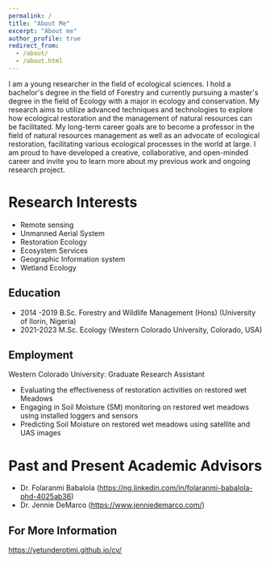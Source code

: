 ```yaml
---
permalink: /
title: "About Me"
excerpt: "About me"
author_profile: true
redirect_from: 
  - /about/
  - /about.html
---
```


I am a young researcher in the field of ecological sciences. I hold a bachelor's degree in the field of Forestry and currently pursuing a master's degree in the field of Ecology with a major in ecology and conservation. My research aims to utilize advanced techniques and technologies to explore how ecological restoration and the management of natural resources can be facilitated. My long-term career goals are to become a professor in the field of natural resources management as well as an advocate of ecological restoration, facilitating various ecological processes in the world at large. I am proud to have developed a creative, collaborative, and open-minded career and invite you to learn more about my previous work and ongoing research project.

Research Interests
======
- Remote sensing
- Unmanned Aerial System
- Restoration Ecology
- Ecosystem Services
- Geographic Information system
- Wetland Ecology

Education
------
- 2014 -2019    B.Sc. Forestry and Wildlife Management (Hons) (University of Ilorin, Nigeria)
- 2021-2023     M.Sc. Ecology (Western Colorado University, Colorado, USA)

Employment
------
Western Colorado University:  Graduate Research Assistant
- Evaluating the effectiveness of restoration activities on restored wet  Meadows
- Engaging in Soil Moisture (SM) monitoring on restored wet meadows using installed loggers and sensors
- Predicting Soil Moisture on restored wet meadows using satellite and UAS images    

Past and Present Academic Advisors
======
- Dr. Folaranmi Babalola (https://ng.linkedin.com/in/folaranmi-babalola-phd-4025ab36)
- Dr. Jennie DeMarco (https://www.jenniedemarco.com/)

For More Information
------
https://yetunderotimi.github.io/cv/ 

